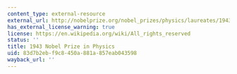 ```yaml
---
content_type: external-resource
external_url: http://nobelprize.org/nobel_prizes/physics/laureates/1943/
has_external_license_warning: true
license: https://en.wikipedia.org/wiki/All_rights_reserved
status: ''
title: 1943 Nobel Prize in Physics
uid: 83d7b2eb-f9c8-450a-881a-857eab043598
wayback_url: ''
---
```

